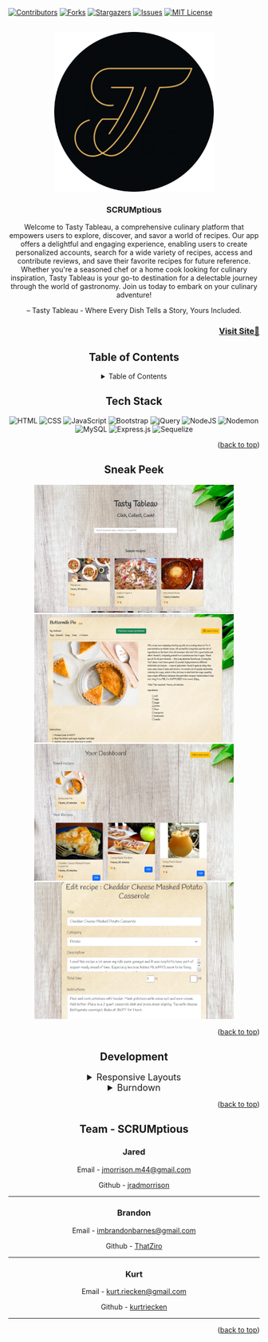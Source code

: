 <a name="readme-top"></a>

[![Contributors][contributors-shield]][contributors-url]
[![Forks][forks-shield]][forks-url]
[![Stargazers][stars-shield]][stars-url]
[![Issues][issues-shield]][issues-url]
[![MIT License][license-shield]][license-url]

<!-- PROJECT LOGO -->
<br />
<div align="center">
  <a href="https://github.com/jradmorrison/tasty-tableau">
    <img src="./public/Assets/Logo.png" alt="Logo" width="320" height="320">
  </a>

<h3 align="center">SCRUMptious</h3>

  <p align="center">Welcome to Tasty Tableau, a comprehensive culinary platform that empowers users to explore, discover, and savor a world of recipes. Our app offers a delightful and engaging experience, enabling users to create personalized accounts, search for a wide variety of recipes, access and contribute reviews, and save their favorite recipes for future reference. Whether you're a seasoned chef or a home cook looking for culinary inspiration, Tasty Tableau is your go-to destination for a delectable journey through the world of gastronomy. Join us today to embark on your culinary adventure!

  </p>
  <p> – Tasty Tableau - Where Every Dish Tells a Story, Yours Included.</p>

<h3 font size="1" align="right"><a href="https://cryptic-tundra-53497-2c1c36d10121.herokuapp.com/" target="_blank">Visit Site🚀</a></h3>

## Table of Contents

<!-- TABLE OF CONTENTS -->
<details>
  <summary>Table of Contents</summary>
  <ol>
    <li><a href="#tech-stack">Tech Stack</a></li>
    <li><a href="#sneak-peek">Sneak Peek</a></li>
    <li><a href="#development">Development</a></li>
    <li><a href="#team">Team</a></li>
  </ol>
</details>

## Tech Stack

<a name="tech-stack"></a>
![HTML](https://img.shields.io/badge/html5%20-%23E34F26.svg?&style=for-the-badge&logo=html5&logoColor=white)
![CSS](https://img.shields.io/badge/css3%20-%231572B6.svg?&style=for-the-badge&logo=css3&logoColor=white)
![JavaScript](https://img.shields.io/badge/javascript-%23323330.svg?style=for-the-badge&logo=javascript&logoColor=%23F7DF1E)
![Bootstrap](https://img.shields.io/badge/bootstrap-%238511FA.svg?style=for-the-badge&logo=bootstrap&logoColor=white)
![jQuery](https://img.shields.io/badge/jQuery%20-%230769AD.svg?style=for-the-badge&logo=jquery&logoColor=white)
![NodeJS](https://img.shields.io/badge/node.js-6DA55F?style=for-the-badge&logo=node.js&logoColor=white)
![Nodemon](https://img.shields.io/badge/NODEMON-%23323330.svg?style=for-the-badge&logo=nodemon&logoColor=%BBDEAD)
![MySQL](https://img.shields.io/badge/mysql-%2300f.svg?style=for-the-badge&logo=mysql&logoColor=white)
![Express.js](https://img.shields.io/badge/express.js-%23404d59.svg?style=for-the-badge&logo=express&logoColor=%2361DAFB)
![Sequelize](https://img.shields.io/badge/Sequelize-52B0E7?style=for-the-badge&logo=Sequelize&logoColor=white)


<p align="right">(<a href="#readme-top">back to top</a>)</p>

<!-- GETTING STARTED -->

## Sneak Peek

<a name="sneak-peek"></a>

<img src="./Assets/Screenshot1.png" alt="Screenshot of landing page" width="400px">
<img src="./Assets/Screenshot2.png" alt="Screenshot of recipe page" width="400px">
<img src="./Assets/Screenshot3.png" alt="Screenshot of dashboard page" width="400px">
<img src="./Assets/Screenshot4.png" alt="Screenshot of new recipe page" width="400px">

<!-- ### <a href="https://thatziro.github.io/Listy-Flix/" target="_blank">Visit Site</a> 🚀 -->

<p align="right">(<a href="#readme-top">back to top</a>)</p>

## Development

<a name="development"></a>

<details>
  <summary  style="font-size:18px">Responsive Layouts</summary>
  <!-- <img src="" alt="Logo" width="1000"> -->
</details>
<details>
  <summary  style="font-size:18px">Burndown</summary>
  <!-- <img src="" alt="Logo" width="1000"> -->
</details>

<p align="right">(<a href="#readme-top">back to top</a>)</p>

## Team - SCRUMptious

<a name="team"></a>

### Jared <span style="font-size: 12px"></span>

<p>Email - <a href="mailto:jmorrison.m44@gmail.com">jmorrison.m44@gmail.com</a></p>
<p>Github - <a href="https://github.com/jradmorrison">jradmorrison</a></p>
<hr>

### Brandon <span style="font-size: 12px"></span>

<p>Email - <a href="mailto:ImBrandonBarnes@gmail.com">imbrandonbarnes@gmail.com</a></p>
<p>Github - <a href="https://github.com/ThatZiro">ThatZiro</a></p>
<hr>

### Kurt <span style="font-size: 12px"></span>

<p>Email - <a href="mailto:kurt.riecken@gmail.com">kurt.riecken@gmail.com</a></p>
<p>Github - <a href="https://github.com/kurtriecken">kurtriecken</a></p>
<hr>

<p align="right">(<a href="#readme-top">back to top</a>)</p>

<!-- MARKDOWN LINKS & IMAGES -->
<!-- https://www.markdownguide.org/basic-syntax/#reference-style-links -->

[contributors-shield]: https://img.shields.io/github/contributors/ThatZiro/Listy-Flix.svg?style=for-the-badge
[contributors-url]: https://github.com/jradmorrison/tasty-tableau/graphs/contributors
[forks-shield]: https://img.shields.io/github/forks/ThatZiro/Listy-Flix.svg?style=for-the-badge
[forks-url]: https://github.com/jradmorrison/tasty-tableau/network/members
[stars-shield]: https://img.shields.io/github/stars/ThatZiro/Listy-Flix.svg?style=for-the-badge
[stars-url]: https://github.com/jradmorrison/tasty-tableau/stargazers
[issues-shield]: https://img.shields.io/github/issues/ThatZiro/Listy-Flix.svg?style=for-the-badge
[issues-url]: https://github.com/jradmorrison/tasty-tableau/issues
[license-shield]: https://img.shields.io/github/license/ThatZiro/Listy-Flix.svg?style=for-the-badge
[license-url]: https://github.com/jradmorrison/tasty-tableau/blob/main/LICENSE